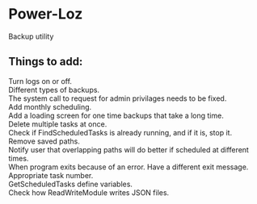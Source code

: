 # Power-Loz
Backup utility

## Things to add:  
Turn logs on or off.  
Different types of backups.   
The system call to request for admin privilages needs to be fixed.       
Add monthly scheduling.         
Add a loading screen for one time backups that take a long time.       
Delete multiple tasks at once.       
Check if FindScheduledTasks is already running, and if it is, stop it.   
Remove saved paths.   
Notify user that overlapping paths will do better if scheduled at different times.   
When program exits because of an error. Have a different exit message.   
Appropriate task number.   
GetScheduledTasks define variables.   
Check how ReadWriteModule writes JSON files.  
